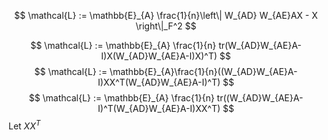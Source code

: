 $$
\mathcal{L} := \mathbb{E}_{A} \frac{1}{n}\left\| W_{AD} W_{AE}AX - X  \right\|_F^2
$$

$$
\mathcal{L} := \mathbb{E}_{A} \frac{1}{n} tr(W_{AD}W_{AE}A-I)X(W_{AD}W_{AE}A-I)X)^T) 
$$
$$
\mathcal{L} := \mathbb{E}_{A}\frac{1}{n}((W_{AD}W_{AE}A-I)XX^T(W_{AD}W_{AE}A-I)^T) 
$$
$$
\mathcal{L} := \mathbb{E}_{A} \frac{1}{n} tr((W_{AD}W_{AE}A-I)^T(W_{AD}W_{AE}A-I)XX^T) 
$$
Let $XX^T$ 



